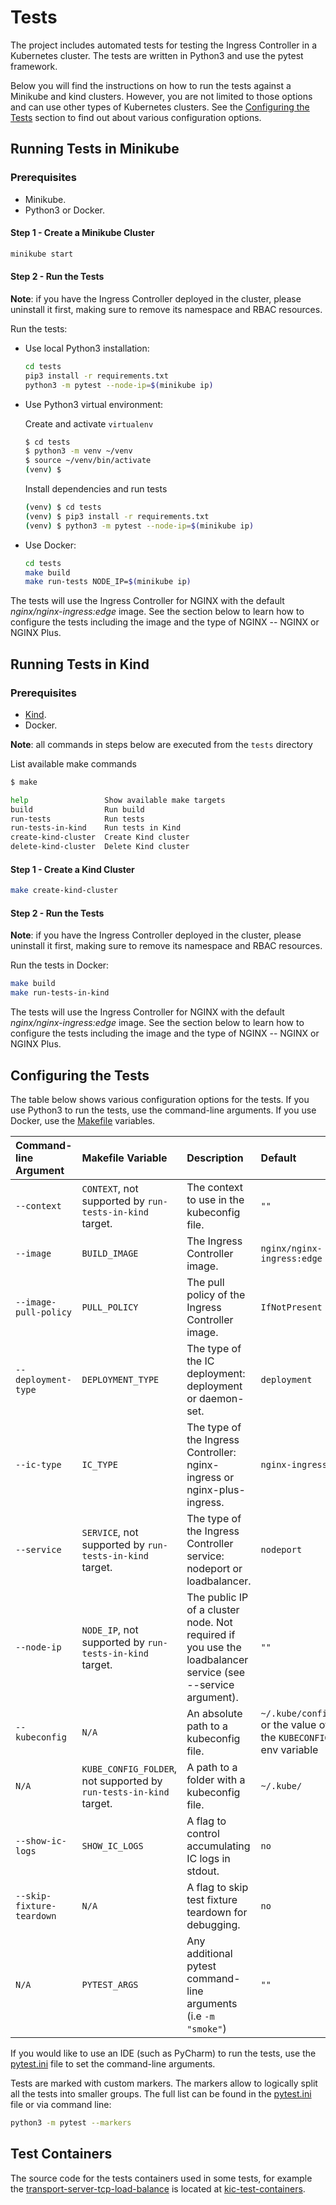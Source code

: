 # Tests

The project includes automated tests for testing the Ingress Controller in a Kubernetes cluster. The tests are written
in Python3 and use the pytest framework.

Below you will find the instructions on how to run the tests against a Minikube and kind clusters. However, you are not
limited to those options and can use other types of Kubernetes clusters. See the [Configuring the
Tests](#configuring-the-tests) section to find out about various configuration options.

## Running Tests in Minikube

### Prerequisites

- Minikube.
- Python3 or Docker.

#### Step 1 - Create a Minikube Cluster

```bash
minikube start
```

#### Step 2 - Run the Tests

**Note**: if you have the Ingress Controller deployed in the cluster, please uninstall it first, making sure to remove
its namespace and RBAC resources.

Run the tests:

- Use local Python3 installation:

    ```bash
    cd tests
    pip3 install -r requirements.txt
    python3 -m pytest --node-ip=$(minikube ip)
    ```

- Use Python3 virtual environment:

    Create and activate ```virtualenv```

    ```bash
    $ cd tests
    $ python3 -m venv ~/venv
    $ source ~/venv/bin/activate
    (venv) $
    ```

    Install dependencies and run tests

    ```bash
    (venv) $ cd tests
    (venv) $ pip3 install -r requirements.txt
    (venv) $ python3 -m pytest --node-ip=$(minikube ip)
    ```

- Use Docker:

    ```bash
    cd tests
    make build
    make run-tests NODE_IP=$(minikube ip)
    ```

The tests will use the Ingress Controller for NGINX with the default *nginx/nginx-ingress:edge* image. See the section
below to learn how to configure the tests including the image and the type of NGINX -- NGINX or NGINX Plus.

## Running Tests in Kind

### Prerequisites

- [Kind](https://kind.sigs.k8s.io/).
- Docker.

**Note**: all commands in steps below are executed from the ```tests``` directory

List available make commands

```bash
$ make

help                 Show available make targets
build                Run build
run-tests            Run tests
run-tests-in-kind    Run tests in Kind
create-kind-cluster  Create Kind cluster
delete-kind-cluster  Delete Kind cluster
```

#### Step 1 - Create a Kind Cluster

```bash
make create-kind-cluster
```

#### Step 2 - Run the Tests

**Note**: if you have the Ingress Controller deployed in the cluster, please uninstall it first, making sure to remove
its namespace and RBAC resources.

Run the tests in Docker:

```bash
make build
make run-tests-in-kind
```

The tests will use the Ingress Controller for NGINX with the default *nginx/nginx-ingress:edge* image. See the section
below to learn how to configure the tests including the image and the type of NGINX -- NGINX or NGINX Plus.

## Configuring the Tests

The table below shows various configuration options for the tests. If you use Python3 to run the tests, use the
command-line arguments. If you use Docker, use the [Makefile](Makefile) variables.

| Command-line Argument | Makefile Variable | Description | Default |
| :----------------------- | :------------ | :------------ | :----------------------- |
| `--context` | `CONTEXT`, not supported by `run-tests-in-kind` target. | The context to use in the kubeconfig file. | `""` |
| `--image` | `BUILD_IMAGE` | The Ingress Controller image. | `nginx/nginx-ingress:edge` |
| `--image-pull-policy` | `PULL_POLICY` | The pull policy of the Ingress Controller image. | `IfNotPresent` |
| `--deployment-type` | `DEPLOYMENT_TYPE` | The type of the IC deployment: deployment or daemon-set. | `deployment` |
| `--ic-type` | `IC_TYPE` | The type of the Ingress Controller: nginx-ingress or nginx-plus-ingress. | `nginx-ingress` |
| `--service` | `SERVICE`, not supported by `run-tests-in-kind` target.  | The type of the Ingress Controller service: nodeport or loadbalancer. | `nodeport` |
| `--node-ip` | `NODE_IP`, not supported by `run-tests-in-kind` target.  | The public IP of a cluster node. Not required if you use the loadbalancer service (see --service argument). | `""` |
| `--kubeconfig` | `N/A` | An absolute path to a kubeconfig file. | `~/.kube/config` or the value of the `KUBECONFIG` env variable |
| `N/A` | `KUBE_CONFIG_FOLDER`, not supported by `run-tests-in-kind` target. | A path to a folder with a kubeconfig file. | `~/.kube/` |
| `--show-ic-logs` | `SHOW_IC_LOGS` | A flag to control accumulating IC logs in stdout. | `no` |
| `--skip-fixture-teardown` | `N/A` | A flag to skip test fixture teardown for debugging. | `no` |
| `N/A` | `PYTEST_ARGS` | Any additional pytest command-line arguments (i.e `-m "smoke"`) | `""` |

If you would like to use an IDE (such as PyCharm) to run the tests, use the [pytest.ini](pytest.ini) file to set the
command-line arguments.

Tests are marked with custom markers. The markers allow to logically split all the tests into smaller groups. The full
list can be found in the [pytest.ini](pytest.ini) file or via command line:

```bash
python3 -m pytest --markers
```

## Test Containers

The source code for the tests containers used in some tests, for example the
[transport-server-tcp-load-balance](./data/transport-server-tcp-load-balance/standard/service_deployment.yaml) is
located at [kic-test-containers](https://github.com/nginxinc/kic-test-containers).
